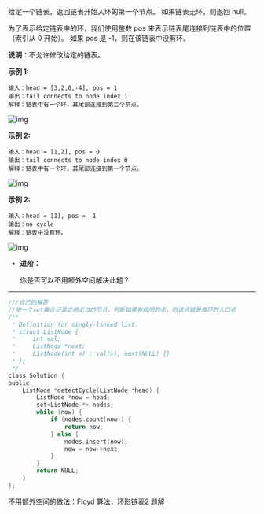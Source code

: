 给定一个链表，返回链表开始入环的第一个节点。 如果链表无环，则返回 null。

为了表示给定链表中的环，我们使用整数 pos 来表示链表尾连接到链表中的位置（索引从 0 开始）。 如果 pos 是 -1，则在该链表中没有环。

**说明**：不允许修改给定的链表。

**示例 1:**

```
输入：head = [3,2,0,-4], pos = 1
输出：tail connects to node index 1
解释：链表中有一个环，其尾部连接到第二个节点。
```

![img](https://assets.leetcode-cn.com/aliyun-lc-upload/uploads/2018/12/07/circularlinkedlist.png)

**示例 2:**

```
输入：head = [1,2], pos = 0
输出：tail connects to node index 0
解释：链表中有一个环，其尾部连接到第一个节点。
```

![img](https://assets.leetcode-cn.com/aliyun-lc-upload/uploads/2018/12/07/circularlinkedlist_test2.png)

**示例 2:**

```
输入：head = [1], pos = -1
输出：no cycle
解释：链表中没有环。
```

![img](https://assets.leetcode-cn.com/aliyun-lc-upload/uploads/2018/12/07/circularlinkedlist_test3.png)

- **进阶：**

  你是否可以不用额外空间解决此题？

------

```C
///自己的解答
//用一个set集合记录之前走过的节点，判断如果有相同的点，则该点就是成环的入口点
/**
 * Definition for singly-linked list.
 * struct ListNode {
 *     int val;
 *     ListNode *next;
 *     ListNode(int x) : val(x), next(NULL) {}
 * };
 */
class Solution {
public:
    ListNode *detectCycle(ListNode *head) {
        ListNode *now = head;
        set<ListNode *> nodes;
        while (now) {
            if (nodes.count(now)) {
                return now;
            } else {
                nodes.insert(now);
                now = now->next;
            }
        }
        return NULL;
    }
};
```

不用额外空间的做法：Floyd 算法，[环形链表2 题解](https://leetcode-cn.com/problems/linked-list-cycle-ii/)